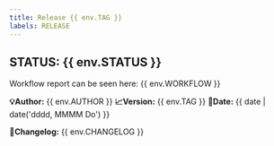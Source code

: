 ```yaml
---
title: Release {{ env.TAG }}
labels: RELEASE
---
```


**STATUS:** {{ env.STATUS }}
---
Workflow report can be seen here:
{{ env.WORKFLOW }}

**💡Author:** {{ env.AUTHOR }}
**📈Version:** {{ env.TAG }}
**📅Date:** {{ date | date('dddd, MMMM Do') }}

📃**Changelog:**
{{ env.CHANGELOG }}